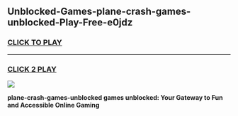 
## Unblocked-Games-plane-crash-games-unblocked-Play-Free-e0jdz
<h3>
<a href="https://premium76.site?title=plane-crash-games-unblocked&ref=19M">CLICK TO PLAY</a></h3>
<hr>

<h3>
<a href="https://premium76.site?title=plane-crash-games-unblocked&ref=19M">CLICK 2 PLAY</a>
  
</h3>

<a href="https://premium76.site?title=plane-crash-games-unblocked&ref=19M"><img src="https://clearcache.store/games.png"></a>


**plane-crash-games-unblocked games unblocked: Your Gateway to Fun and Accessible Online Gaming**
